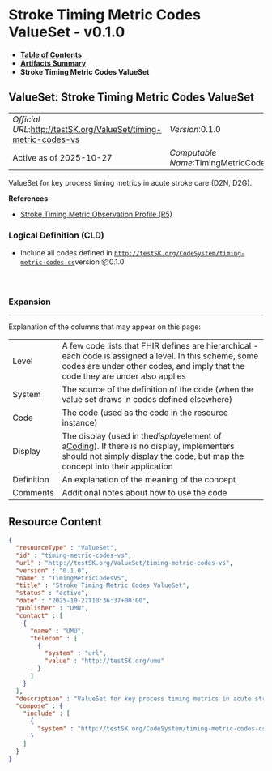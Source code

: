 # Stroke Timing Metric Codes ValueSet - v0.1.0

* [**Table of Contents**](toc.md)
* [**Artifacts Summary**](artifacts.md)
* **Stroke Timing Metric Codes ValueSet**

## ValueSet: Stroke Timing Metric Codes ValueSet 

| | |
| :--- | :--- |
| *Official URL*:http://testSK.org/ValueSet/timing-metric-codes-vs | *Version*:0.1.0 |
| Active as of 2025-10-27 | *Computable Name*:TimingMetricCodesVS |

 
ValueSet for key process timing metrics in acute stroke care (D2N, D2G). 

 **References** 

* [Stroke Timing Metric Observation Profile (R5)](StructureDefinition-timing-metric-observation-profile.md)

### Logical Definition (CLD)

* Include all codes defined in [`http://testSK.org/CodeSystem/timing-metric-codes-cs`](CodeSystem-timing-metric-codes-cs.md)version 📦0.1.0

 

### Expansion

-------

 Explanation of the columns that may appear on this page: 

| | |
| :--- | :--- |
| Level | A few code lists that FHIR defines are hierarchical - each code is assigned a level. In this scheme, some codes are under other codes, and imply that the code they are under also applies |
| System | The source of the definition of the code (when the value set draws in codes defined elsewhere) |
| Code | The code (used as the code in the resource instance) |
| Display | The display (used in the*display*element of a[Coding](http://hl7.org/fhir/R5/datatypes.html#Coding)). If there is no display, implementers should not simply display the code, but map the concept into their application |
| Definition | An explanation of the meaning of the concept |
| Comments | Additional notes about how to use the code |



## Resource Content

```json
{
  "resourceType" : "ValueSet",
  "id" : "timing-metric-codes-vs",
  "url" : "http://testSK.org/ValueSet/timing-metric-codes-vs",
  "version" : "0.1.0",
  "name" : "TimingMetricCodesVS",
  "title" : "Stroke Timing Metric Codes ValueSet",
  "status" : "active",
  "date" : "2025-10-27T10:36:37+00:00",
  "publisher" : "UMU",
  "contact" : [
    {
      "name" : "UMU",
      "telecom" : [
        {
          "system" : "url",
          "value" : "http://testSK.org/umu"
        }
      ]
    }
  ],
  "description" : "ValueSet for key process timing metrics in acute stroke care (D2N, D2G).",
  "compose" : {
    "include" : [
      {
        "system" : "http://testSK.org/CodeSystem/timing-metric-codes-cs"
      }
    ]
  }
}

```
